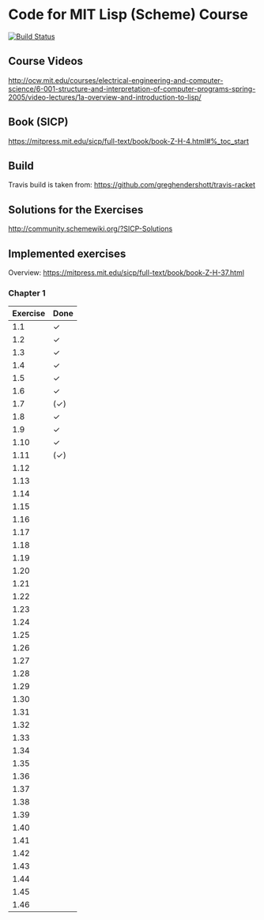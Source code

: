 # Code for MIT Lisp (Scheme) Course

[![Build Status](https://travis-ci.org/LukasWoodtli/SchemeCourse.svg?branch=master)](https://travis-ci.org/LukasWoodtli/SchemeCourse)

## Course Videos
http://ocw.mit.edu/courses/electrical-engineering-and-computer-science/6-001-structure-and-interpretation-of-computer-programs-spring-2005/video-lectures/1a-overview-and-introduction-to-lisp/

## Book (SICP)
https://mitpress.mit.edu/sicp/full-text/book/book-Z-H-4.html#%_toc_start

## Build

Travis build is taken from: https://github.com/greghendershott/travis-racket

## Solutions for the Exercises
http://community.schemewiki.org/?SICP-Solutions

## Implemented exercises

Overview: https://mitpress.mit.edu/sicp/full-text/book/book-Z-H-37.html

### Chapter 1

| Exercise | Done     |
|----------|----------|
| 1.1      | &#10003; |
| 1.2      | &#10003; |
| 1.3      | &#10003; |
| 1.4      | &#10003; |
| 1.5      | &#10003; |
| 1.6      | &#10003; |
| 1.7      |(&#10003;)|
| 1.8      | &#10003; |
| 1.9      | &#10003; |
| 1.10     | &#10003; |
| 1.11     |(&#10003;)|
| 1.12     |          |
| 1.13     |          |
| 1.14     |          |
| 1.15     |          |
| 1.16     |          |
| 1.17     |          |
| 1.18     |          |
| 1.19     |          |
| 1.20     |          |
| 1.21     |          |
| 1.22     |          |
| 1.23     |          |
| 1.24     |          |
| 1.25     |          |
| 1.26     |          |
| 1.27     |          |
| 1.28     |          |
| 1.29     |          |
| 1.30     |          |
| 1.31     |          |
| 1.32     |          |
| 1.33     |          |
| 1.34     |          |
| 1.35     |          |
| 1.36     |          |
| 1.37     |          |
| 1.38     |          |
| 1.39     |          |
| 1.40     |          |
| 1.41     |          |
| 1.42     |          |
| 1.43     |          |
| 1.44     |          |
| 1.45     |          |
| 1.46     |          |
